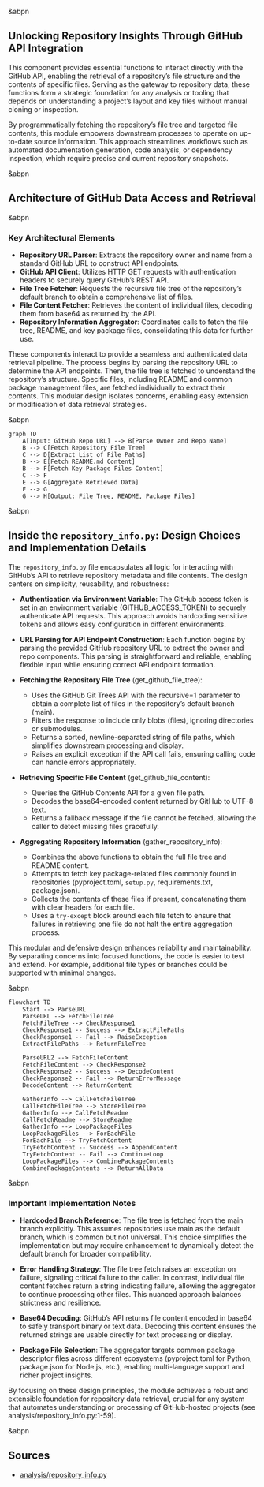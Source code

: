 
&abpn
## Unlocking Repository Insights Through GitHub API Integration

This component provides essential functions to interact directly with the GitHub API, enabling the retrieval of a repository’s file structure and the contents of specific files. Serving as the gateway to repository data, these functions form a strategic foundation for any analysis or tooling that depends on understanding a project’s layout and key files without manual cloning or inspection.

By programmatically fetching the repository’s file tree and targeted file contents, this module empowers downstream processes to operate on up-to-date source information. This approach streamlines workflows such as automated documentation generation, code analysis, or dependency inspection, which require precise and current repository snapshots.

&abpn
## Architecture of GitHub Data Access and Retrieval

&abpn
### Key Architectural Elements

- **Repository URL Parser**: Extracts the repository owner and name from a standard GitHub URL to construct API endpoints.
- **GitHub API Client**: Utilizes HTTP GET requests with authentication headers to securely query GitHub’s REST API.
- **File Tree Fetcher**: Requests the recursive file tree of the repository’s default branch to obtain a comprehensive list of files.
- **File Content Fetcher**: Retrieves the content of individual files, decoding them from base64 as returned by the API.
- **Repository Information Aggregator**: Coordinates calls to fetch the file tree, README, and key package files, consolidating this data for further use.

These components interact to provide a seamless and authenticated data retrieval pipeline. The process begins by parsing the repository URL to determine the API endpoints. Then, the file tree is fetched to understand the repository’s structure. Specific files, including README and common package management files, are fetched individually to extract their contents. This modular design isolates concerns, enabling easy extension or modification of data retrieval strategies.

&abpn
```mermaid
graph TD
    A[Input: GitHub Repo URL] --> B[Parse Owner and Repo Name]
    B --> C[Fetch Repository File Tree]
    C --> D[Extract List of File Paths]
    B --> E[Fetch README.md Content]
    B --> F[Fetch Key Package Files Content]
    C --> F
    E --> G[Aggregate Retrieved Data]
    F --> G
    G --> H[Output: File Tree, README, Package Files]
```

&abpn
## Inside the `repository_info.py`: Design Choices and Implementation Details

The `repository_info.py` file encapsulates all logic for interacting with GitHub’s API to retrieve repository metadata and file contents. The design centers on simplicity, reusability, and robustness:

- **Authentication via Environment Variable**: The GitHub access token is set in an environment variable (<WalkThruCodeTag id="b76bd4e0-2069-4204-b837-170712dd88ab" path="analysis/repository_info.py" line_data="os.environ[&quot;GITHUB_ACCESS_TOKEN&quot;] = &quot;&lt;your_access_token&gt;&quot;" line_start="4" line_end="4" outdated="false" obsolete="false">GITHUB_ACCESS_TOKEN</WalkThruCodeTag>) to securely authenticate API requests. This approach avoids hardcoding sensitive tokens and allows easy configuration in different environments.

- **URL Parsing for API Endpoint Construction**: Each function begins by parsing the provided GitHub repository URL to extract the <WalkThruCodeTag id="b76bd4e0-2069-4204-b837-170712dd88ab" path="analysis/repository_info.py" line_data="# Extract owner/repo from URL" line_start="8" line_end="8" outdated="false" obsolete="false">owner</WalkThruCodeTag> and <WalkThruCodeTag id="b76bd4e0-2069-4204-b837-170712dd88ab" path="analysis/repository_info.py" line_data="def get_github_file_tree(repo_url):" line_start="6" line_end="6" outdated="false" obsolete="false">repo</WalkThruCodeTag> components. This parsing is straightforward and reliable, enabling flexible input while ensuring correct API endpoint formation.

- **Fetching the Repository File Tree** (<WalkThruCodeTag id="b76bd4e0-2069-4204-b837-170712dd88ab" path="analysis/repository_info.py" line_data="def get_github_file_tree(repo_url):" line_start="6" line_end="6" outdated="false" obsolete="false">get_github_file_tree</WalkThruCodeTag>):
  - Uses the GitHub Git Trees API with the <WalkThruCodeTag id="b76bd4e0-2069-4204-b837-170712dd88ab" path="analysis/repository_info.py" line_data="api_url = f&quot;https://api.github.com/repos/{owner}/{repo}/git/trees/main?recursive=1&quot;" line_start="12" line_end="12" outdated="false" obsolete="false">recursive=1</WalkThruCodeTag> parameter to obtain a complete list of files in the repository’s default branch (<WalkThruCodeTag id="b76bd4e0-2069-4204-b837-170712dd88ab" path="analysis/repository_info.py" line_data="api_url = f&quot;https://api.github.com/repos/{owner}/{repo}/git/trees/main?recursive=1&quot;" line_start="12" line_end="12" outdated="false" obsolete="false">main</WalkThruCodeTag>).
  - Filters the response to include only blobs (files), ignoring directories or submodules.
  - Returns a sorted, newline-separated string of file paths, which simplifies downstream processing and display.
  - Raises an explicit exception if the API call fails, ensuring calling code can handle errors appropriately.
  
- **Retrieving Specific File Content** (<WalkThruCodeTag id="b76bd4e0-2069-4204-b837-170712dd88ab" path="analysis/repository_info.py" line_data="def get_github_file_content(repo_url, file_path):" line_start="24" line_end="24" outdated="false" obsolete="false">get_github_file_content</WalkThruCodeTag>):
  - Queries the GitHub Contents API for a given file path.
  - Decodes the base64-encoded content returned by GitHub to UTF-8 text.
  - Returns a fallback message if the file cannot be fetched, allowing the caller to detect missing files gracefully.
  
- **Aggregating Repository Information** (<WalkThruCodeTag id="b76bd4e0-2069-4204-b837-170712dd88ab" path="analysis/repository_info.py" line_data="def gather_repository_info(repo_url):" line_start="41" line_end="41" outdated="false" obsolete="false">gather_repository_info</WalkThruCodeTag>):
  - Combines the above functions to obtain the full file tree and README content.
  - Attempts to fetch key package-related files commonly found in repositories (<WalkThruCodeTag id="b76bd4e0-2069-4204-b837-170712dd88ab" path="analysis/repository_info.py" line_data="for file_path in [&quot;pyproject.toml&quot;, &quot;setup.py&quot;, &quot;requirements.txt&quot;, &quot;package.json&quot;]:" line_start="48" line_end="48" outdated="false" obsolete="false">pyproject.toml</WalkThruCodeTag>, `setup.py`, <WalkThruCodeTag id="b76bd4e0-2069-4204-b837-170712dd88ab" path="analysis/repository_info.py" line_data="for file_path in [&quot;pyproject.toml&quot;, &quot;setup.py&quot;, &quot;requirements.txt&quot;, &quot;package.json&quot;]:" line_start="48" line_end="48" outdated="false" obsolete="false">requirements.txt</WalkThruCodeTag>, <WalkThruCodeTag id="b76bd4e0-2069-4204-b837-170712dd88ab" path="analysis/repository_info.py" line_data="for file_path in [&quot;pyproject.toml&quot;, &quot;setup.py&quot;, &quot;requirements.txt&quot;, &quot;package.json&quot;]:" line_start="48" line_end="48" outdated="false" obsolete="false">package.json</WalkThruCodeTag>).
  - Collects the contents of these files if present, concatenating them with clear headers for each file.
  - Uses a `try-except` block around each file fetch to ensure that failures in retrieving one file do not halt the entire aggregation process.
  
This modular and defensive design enhances reliability and maintainability. By separating concerns into focused functions, the code is easier to test and extend. For example, additional file types or branches could be supported with minimal changes.

&abpn
```mermaid
flowchart TD
    Start --> ParseURL
    ParseURL --> FetchFileTree
    FetchFileTree --> CheckResponse1
    CheckResponse1 -- Success --> ExtractFilePaths
    CheckResponse1 -- Fail --> RaiseException
    ExtractFilePaths --> ReturnFileTree

    ParseURL2 --> FetchFileContent
    FetchFileContent --> CheckResponse2
    CheckResponse2 -- Success --> DecodeContent
    CheckResponse2 -- Fail --> ReturnErrorMessage
    DecodeContent --> ReturnContent

    GatherInfo --> CallFetchFileTree
    CallFetchFileTree --> StoreFileTree
    GatherInfo --> CallFetchReadme
    CallFetchReadme --> StoreReadme
    GatherInfo --> LoopPackageFiles
    LoopPackageFiles --> ForEachFile
    ForEachFile --> TryFetchContent
    TryFetchContent -- Success --> AppendContent
    TryFetchContent -- Fail --> ContinueLoop
    LoopPackageFiles --> CombinePackageContents
    CombinePackageContents --> ReturnAllData
```

&abpn
### Important Implementation Notes

- **Hardcoded Branch Reference**: The file tree is fetched from the <WalkThruCodeTag id="b76bd4e0-2069-4204-b837-170712dd88ab" path="analysis/repository_info.py" line_data="api_url = f&quot;https://api.github.com/repos/{owner}/{repo}/git/trees/main?recursive=1&quot;" line_start="12" line_end="12" outdated="false" obsolete="false">main</WalkThruCodeTag> branch explicitly. This assumes repositories use <WalkThruCodeTag id="b76bd4e0-2069-4204-b837-170712dd88ab" path="analysis/repository_info.py" line_data="api_url = f&quot;https://api.github.com/repos/{owner}/{repo}/git/trees/main?recursive=1&quot;" line_start="12" line_end="12" outdated="false" obsolete="false">main</WalkThruCodeTag> as the default branch, which is common but not universal. This choice simplifies the implementation but may require enhancement to dynamically detect the default branch for broader compatibility.

- **Error Handling Strategy**: The file tree fetch raises an exception on failure, signaling critical failure to the caller. In contrast, individual file content fetches return a string indicating failure, allowing the aggregator to continue processing other files. This nuanced approach balances strictness and resilience.

- **Base64 Decoding**: GitHub’s API returns file content encoded in base64 to safely transport binary or text data. Decoding this content ensures the returned strings are usable directly for text processing or display.

- **Package File Selection**: The aggregator targets common package descriptor files across different ecosystems (<WalkThruCodeTag id="b76bd4e0-2069-4204-b837-170712dd88ab" path="analysis/repository_info.py" line_data="for file_path in [&quot;pyproject.toml&quot;, &quot;setup.py&quot;, &quot;requirements.txt&quot;, &quot;package.json&quot;]:" line_start="48" line_end="48" outdated="false" obsolete="false">pyproject.toml</WalkThruCodeTag> for Python, <WalkThruCodeTag id="b76bd4e0-2069-4204-b837-170712dd88ab" path="analysis/repository_info.py" line_data="for file_path in [&quot;pyproject.toml&quot;, &quot;setup.py&quot;, &quot;requirements.txt&quot;, &quot;package.json&quot;]:" line_start="48" line_end="48" outdated="false" obsolete="false">package.json</WalkThruCodeTag> for Node.js, etc.), enabling multi-language support and richer project insights.

By focusing on these design principles, the module achieves a robust and extensible foundation for repository data retrieval, crucial for any system that automates understanding or processing of GitHub-hosted projects (see analysis/repository_info.py:1-59).

&abpn
## Sources

- <WalkThruRef id="b76bd4e0-2069-4204-b837-170712dd88ab" obsolete="false">[analysis/repository_info.py](analysis/repository_info.py)</WalkThruRef>